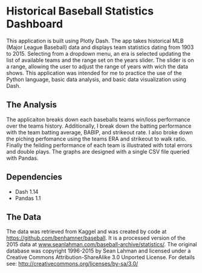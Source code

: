 # Historical Baseball Statistics Dashboard
This application is built using Plotly Dash. The app takes historical MLB (Major League Baseball) data and displays team statistics dating from 1903 to 2015. Selecting from a dropdown menu, an era is selected updating the list of available teams and the range set on the years slider. The slider is on a range, allowing the user to adjust the range of years with wich the data shows. This application was intended for me to practice the use of the Python language, basic data analysis, and basic data visualization using Dash.

## The Analysis
The applicaiton breaks down each baseballs teams win/loss performance over the teams history. Additionally, I break down the batting performance with the team batting average, BABIP, and strikeout rate. I also broke down the piching perfomance using the teams ERA and strikeout to walk ratio. Finally the feilding performance of each team is illustrated with total errors and double plays. The graphs are designed with a single CSV file queried with Pandas.

## Dependencies
- Dash 1.14
- Pandas 1.1

## The Data
The data was retrieved from Kaggel and was created by code at https://github.com/benhamner/baseball. It is a processed version of the 2015 data at www.seanlahman.com/baseball-archive/statistics/. The original database was copyright 1996-2015 by Sean Lahman and licensed under a Creative Commons Attribution-ShareAlike 3.0 Unported License. For details see: http://creativecommons.org/licenses/by-sa/3.0/
